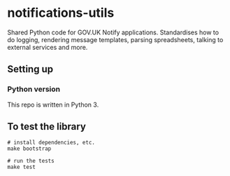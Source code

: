 # notifications-utils

Shared Python code for GOV.UK Notify applications. Standardises how to do logging, rendering message templates, parsing spreadsheets, talking to external services and more.

## Setting up

### Python version

This repo is written in Python 3.

## To test the library

```
# install dependencies, etc.
make bootstrap

# run the tests
make test
```

